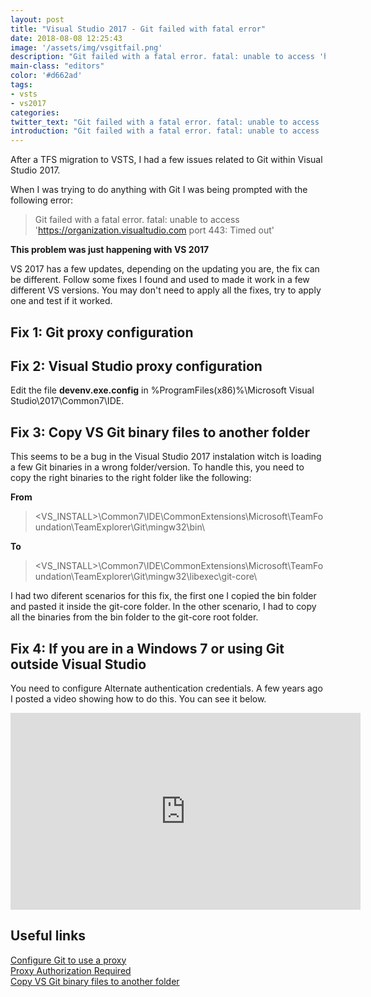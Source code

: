 ```yaml
---
layout: post
title: "Visual Studio 2017 - Git failed with fatal error"
date: 2018-08-08 12:25:43
image: '/assets/img/vsgitfail.png'
description: "Git failed with a fatal error. fatal: unable to access 'https://organization.visualstudio.com port:443: Timed out'"
main-class: "editors"
color: '#d662ad'
tags:
- vsts
- vs2017
categories:
twitter_text: "Git failed with a fatal error. fatal: unable to access 'https://organization.visualstudio.com port:443: Timed out'"
introduction: "Git failed with a fatal error. fatal: unable to access 'https://organization.visualstudio.com port:443: Timed out'"
---
```


After a TFS migration to VSTS, I had a few issues related to Git within Visual Studio 2017.

When I was trying to do anything with Git I was being prompted with the following error:
> Git failed with a fatal error. fatal: unable to access 'https://organization.visualtudio.com port 443: Timed out'

**This problem was just happening with VS 2017**

VS 2017 has a few updates, depending on the updating you are, the fix can be different. Follow some fixes I found and used to made it work in a few different VS versions. You may don't need to apply all the fixes, try to apply one and test if it worked.


## Fix 1: Git proxy configuration

<script src="https://gist.github.com/WennderSantos/22654aa01a88e58317f1f312ae03e5f1.js"></script>


## Fix 2: Visual Studio proxy configuration
Edit the file **devenv.exe.config** in %ProgramFiles(x86)%\Microsoft Visual Studio\2017\Common7\IDE.

<script src="https://gist.github.com/WennderSantos/fe427c37238f063228bab364713e86ec.js"></script>


## Fix 3: Copy VS Git binary files to another folder
This seems to be a bug in the Visual Studio 2017 instalation witch is loading a few Git binaries in a wrong folder/version.
To handle this, you need to copy the right binaries to the right folder like the following:

**From**

> <VS_INSTALL>\Common7\IDE\CommonExtensions\Microsoft\TeamFoundation\TeamExplorer\Git\mingw32\bin\

**To**

> <VS_INSTALL>\Common7\IDE\CommonExtensions\Microsoft\TeamFoundation\TeamExplorer\Git\mingw32\libexec\git-core\

I had two diferent scenarios for this fix, the first one I copied the bin folder and pasted it inside the git-core folder. In the other scenario, I had to copy all the binaries from the bin folder to the git-core root folder.


## Fix 4: If you are in a Windows 7 or using Git outside Visual Studio
You need to configure Alternate authentication credentials. A few years ago I posted a video showing how to do this. You can see it below.

<iframe width="560" height="315" src="https://www.youtube.com/embed/L5BBx1G6VhU" frameborder="0" allow="autoplay; encrypted-media" allowfullscreen></iframe>


## Useful links
[Configure Git to use a proxy](https://gist.github.com/evantoli/f8c23a37eb3558ab8765)  
[Proxy Authorization Required](https://msdn.microsoft.com/en-us/library/dn771556.aspx)  
[Copy VS Git binary files to another folder](https://developercommunity.visualstudio.com/content/problem/19752/git-cant-clone-remote-repository.html)  
